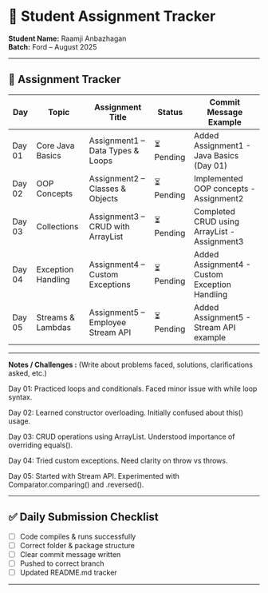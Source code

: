 # 📘 Student Assignment Tracker  

**Student Name:** Raamji Anbazhagan <br>
**Batch:** Ford – August 2025  

---

## 📅 Assignment Tracker  

| Day   | Topic                | Assignment Title                        | Status       | Commit Message Example                                |
|-------|----------------------|-----------------------------------------|--------------|------------------------------------------------------|
| Day 01 | Core Java Basics     | Assignment1 – Data Types & Loops        | ⏳ Pending    | Added Assignment1 - Java Basics (Day 01)             |
| Day 02 | OOP Concepts         | Assignment2 – Classes & Objects         | ⏳ Pending    | Implemented OOP concepts - Assignment2               |
| Day 03 | Collections          | Assignment3 – CRUD with ArrayList       | ⏳ Pending    | Completed CRUD using ArrayList - Assignment3         |
| Day 04 | Exception Handling   | Assignment4 – Custom Exceptions         | ⏳ Pending    | Added Assignment4 - Custom Exception Handling        |
| Day 05 | Streams & Lambdas    | Assignment5 – Employee Stream API       | ⏳ Pending    | Added Assignment5 - Stream API example               |

---

**Notes / Challenges :** (Write about problems faced, solutions, clarifications asked, etc.)

Day 01: Practiced loops and conditionals. Faced minor issue with while loop syntax.

Day 02: Learned constructor overloading. Initially confused about this() usage.

Day 03: CRUD operations using ArrayList. Understood importance of overriding equals().

Day 04: Tried custom exceptions. Need clarity on throw vs throws.

Day 05: Started with Stream API. Experimented with Comparator.comparing() and .reversed().


---

## ✅ Daily Submission Checklist  

- [ ] Code compiles & runs successfully  
- [ ] Correct folder & package structure  
- [ ] Clear commit message written  
- [ ] Pushed to correct branch  
- [ ] Updated README.md tracker  

---
